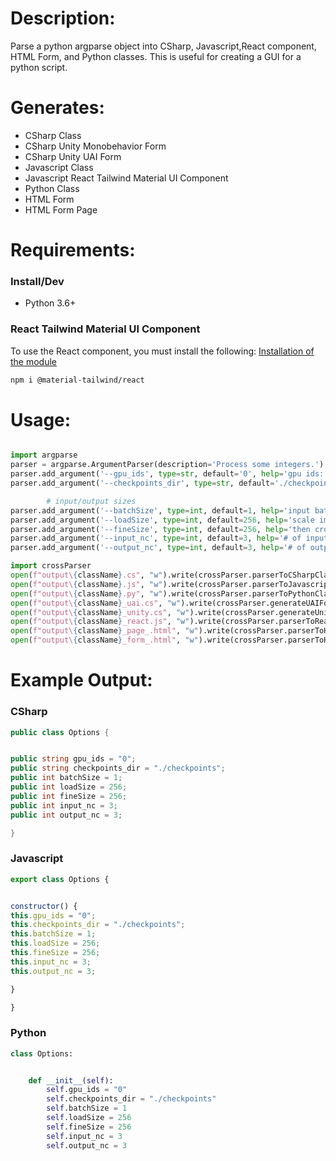 # Description:
Parse a python argparse object into CSharp, Javascript,React component, HTML Form, and Python classes.
This is useful for creating a GUI for a python script.

# Generates:
- CSharp Class
- CSharp Unity Monobehavior Form
- CSharp Unity UAI Form
- Javascript Class
- Javascript React Tailwind Material UI Component
- Python Class
- HTML Form
- HTML Form Page

# Requirements:
### Install/Dev
- Python 3.6+

### React Tailwind Material UI Component
To use the React component, you must install the following:
[Installation of the module](https://www.material-tailwind.com/docs/react/guide/cra)
```bash
npm i @material-tailwind/react
```

# Usage:
```python

import argparse 
parser = argparse.ArgumentParser(description='Process some integers.')
parser.add_argument('--gpu_ids', type=str, default='0', help='gpu ids: e.g. 0  0,1,2, 0,2. use -1 for CPU')
parser.add_argument('--checkpoints_dir', type=str, default='./checkpoints', help='models are saved here')

        # input/output sizes
parser.add_argument('--batchSize', type=int, default=1, help='input batch size')
parser.add_argument('--loadSize', type=int, default=256, help='scale images to this size')
parser.add_argument('--fineSize', type=int, default=256, help='then crop to this size')
parser.add_argument('--input_nc', type=int, default=3, help='# of input image channels')
parser.add_argument('--output_nc', type=int, default=3, help='# of output image channels')

import crossParser
open(f"output\{className}.cs", "w").write(crossParser.parserToCSharpClass(parser, className = className))
open(f"output\{className}.js", "w").write(crossParser.parserToJavascriptClass(parser, className = className))
open(f"output\{className}.py", "w").write(crossParser.parserToPythonClass(parser, className = className))
open(f"output\{className}_uai.cs", "w").write(crossParser.generateUAIForm(parser, className = className))
open(f"output\{className}_unity.cs", "w").write(crossParser.generateUnityForm(parser, className = className))
open(f"output\{className}_react.js", "w").write(crossParser.parserToReactTailwindMaterialComponent(parser, className = className))
open(f"output\{className}_page_.html", "w").write(crossParser.parserToHTMLFormPage(parser, className = className))
open(f"output\{className}_form_.html", "w").write(crossParser.parserToHTMLForm(parser, className = className))
```

# Example Output:
### CSharp
```csharp
public class Options {


public string gpu_ids = "0";
public string checkpoints_dir = "./checkpoints";
public int batchSize = 1;
public int loadSize = 256;
public int fineSize = 256;
public int input_nc = 3;
public int output_nc = 3;

}
```

### Javascript
```javascript
export class Options {


constructor() {
this.gpu_ids = "0";
this.checkpoints_dir = "./checkpoints";
this.batchSize = 1;
this.loadSize = 256;
this.fineSize = 256;
this.input_nc = 3;
this.output_nc = 3;

}

}
```


### Python
```python
class Options:


    def __init__(self):
        self.gpu_ids = "0"
        self.checkpoints_dir = "./checkpoints"
        self.batchSize = 1
        self.loadSize = 256
        self.fineSize = 256
        self.input_nc = 3
        self.output_nc = 3
```
